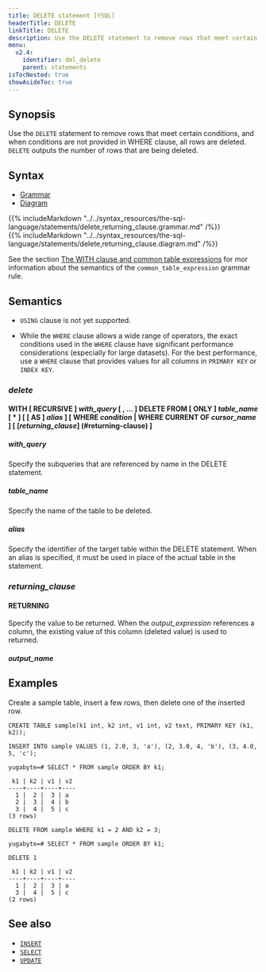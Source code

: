 ```yaml
---
title: DELETE statement [YSQL]
headerTitle: DELETE
linkTitle: DELETE
description: Use the DELETE statement to remove rows that meet certain conditions, and when conditions are not provided in WHERE clause, all rows are deleted.
menu:
  v2.4:
    identifier: dml_delete
    parent: statements
isTocNested: true
showAsideToc: true
---
```


## Synopsis

Use the `DELETE` statement to remove rows that meet certain conditions, and when conditions are not provided in WHERE clause, all rows are deleted. `DELETE` outputs the number of rows that are being deleted.

## Syntax

<ul class="nav nav-tabs nav-tabs-yb">
  <li >
    <a href="#grammar" class="nav-link active" id="grammar-tab" data-toggle="tab" role="tab" aria-controls="grammar" aria-selected="true">
      <i class="fas fa-file-alt" aria-hidden="true"></i>
      Grammar
    </a>
  </li>
  <li>
    <a href="#diagram" class="nav-link" id="diagram-tab" data-toggle="tab" role="tab" aria-controls="diagram" aria-selected="false">
      <i class="fas fa-project-diagram" aria-hidden="true"></i>
      Diagram
    </a>
  </li>
</ul>

<div class="tab-content">
  <div id="grammar" class="tab-pane fade show active" role="tabpanel" aria-labelledby="grammar-tab">
    {{% includeMarkdown "../../syntax_resources/the-sql-language/statements/delete,returning_clause.grammar.md" /%}}
  </div>
  <div id="diagram" class="tab-pane fade" role="tabpanel" aria-labelledby="diagram-tab">
    {{% includeMarkdown "../../syntax_resources/the-sql-language/statements/delete,returning_clause.diagram.md" /%}}
  </div>
</div>

See the section [The WITH clause and common table expressions](../../with-clause/) for mor information about the semantics of the `common_table_expression` grammar rule.

## Semantics

- `USING` clause is not yet supported.

- While the `WHERE` clause allows a wide range of operators, the exact conditions used in the `WHERE` clause have significant performance considerations (especially for large datasets). For the best performance, use a `WHERE` clause that provides values for all columns in `PRIMARY KEY` or `INDEX KEY`.

### *delete* 

#### WITH [ RECURSIVE ] *with_query* [ , ... ] DELETE FROM [ ONLY ] *table_name* [ * ] [ [ AS ] *alias* ] [ WHERE *condition* | WHERE CURRENT OF *cursor_name* ] [ [*returning_clause*] (#returning-clause) ]

##### *with_query*

Specify the subqueries that are referenced by name in the DELETE statement.

##### *table_name*

Specify the name of the table to be deleted.

##### *alias*

Specify the identifier of the target table within the DELETE statement. When an alias is specified, it must be used in place of the actual table in the statement.

### *returning_clause*

#### RETURNING

Specify the value to be returned. When the _output_expression_ references a column, the existing value of this column (deleted value) is used to returned.

#### *output_name*

## Examples

Create a sample table, insert a few rows, then delete one of the inserted row.

```plpgsql
CREATE TABLE sample(k1 int, k2 int, v1 int, v2 text, PRIMARY KEY (k1, k2));
```

```plpgsql
INSERT INTO sample VALUES (1, 2.0, 3, 'a'), (2, 3.0, 4, 'b'), (3, 4.0, 5, 'c');
```

```plpgsql
yugabyte=# SELECT * FROM sample ORDER BY k1;
```

```
 k1 | k2 | v1 | v2
----+----+----+----
  1 |  2 |  3 | a
  2 |  3 |  4 | b
  3 |  4 |  5 | c
(3 rows)
```

```plpgsql
DELETE FROM sample WHERE k1 = 2 AND k2 = 3;
```

```plpgsql
yugabyte=# SELECT * FROM sample ORDER BY k1;
```

```
DELETE 1
```

```
 k1 | k2 | v1 | v2
----+----+----+----
  1 |  2 |  3 | a
  3 |  4 |  5 | c
(2 rows)
```

## See also

- [`INSERT`](../dml_insert)
- [`SELECT`](../dml_select)
- [`UPDATE`](../dml_update)
